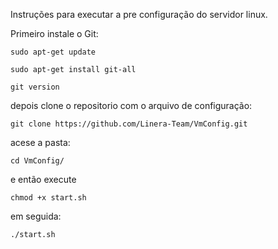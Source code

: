 Instruções para executar a pre configuração do servidor linux.

Primeiro instale o Git:

```
sudo apt-get update

sudo apt-get install git-all

git version
```

depois clone o repositorio com o arquivo de configuração:

```
git clone https://github.com/Linera-Team/VmConfig.git
```

acese a pasta:

```
cd VmConfig/
```

e então execute

```
chmod +x start.sh
```

em seguida:

```
./start.sh
```